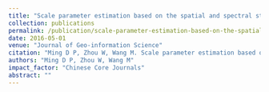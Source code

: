 ```yaml
---
title: "Scale parameter estimation based on the spatial and spectral statistics in high spatial resolution image segmentation"
collection: publications
permalink: /publication/scale-parameter-estimation-based-on-the-spatial-and-spectral-statistics-in-high-spatial-resolution-image-segmentation
date: 2016-05-01
venue: "Journal of Geo-information Science"
citation: "Ming D P, Zhou W, Wang M. Scale parameter estimation based on the spatial and spectral statistics in high spatial resolution image segmentation. Journal of Geo-information Science, 2016, 18(5):622-631."
authors: "Ming D P, Zhou W, Wang M"
impact_factor: "Chinese Core Journals"
abstract: ""
---
```

